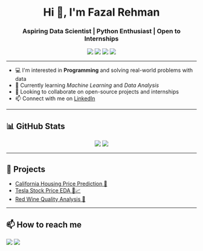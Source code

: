 <h1 align="center">Hi 👋, I'm Fazal Rehman</h1>
<h3 align="center">Aspiring Data Scientist | Python Enthusiast | Open to Internships</h3>

<p align="center">
  <img src="https://img.shields.io/badge/Python-3776AB?style=for-the-badge&logo=python&logoColor=white" />
  <img src="https://img.shields.io/badge/Jupyter-F37626?style=for-the-badge&logo=jupyter&logoColor=white" />
  <img src="https://img.shields.io/badge/NumPy-013243?style=for-the-badge&logo=numpy&logoColor=white" />
  <img src="https://img.shields.io/badge/Pandas-150458?style=for-the-badge&logo=pandas&logoColor=white" />
</p>

---

- 💻 I'm interested in <strong>Programming</strong> and solving real-world problems with data  
- 🌱 Currently learning <em>Machine Learning</em> and <em>Data Analysis</em>  
- 🤝 Looking to collaborate on open-source projects and internships  
- 📫 Connect with me on [LinkedIn](https://www.linkedin.com/in/fazal-rehman-83a294263/)  

---

<h2>📊 GitHub Stats</h2>

<p align="center">
  <img src="https://github-readme-stats.vercel.app/api?username=FazalRehman26&show_icons=true&theme=radical" />
  <img src="https://github-readme-streak-stats.herokuapp.com/?user=FazalRehman26&theme=radical" />
</p>

---

<h2>🚀 Projects</h2>

<ul>
  <li><a href="https://github.com/FazalRehman26/California-Housing-Price-Prediction">California Housing Price Prediction 🏡</a></li>
  <li><a href="https://github.com/FazalRehman26/EDA-Tesla-stock-price">Tesla Stock Price EDA 🚗📈</a></li>
  <li><a href="https://github.com/FazalRehman26/EDA-Redwine-Quality">Red Wine Quality Analysis 🍷</a></li>
</ul>

---

<h2>📫 How to reach me</h2>

<p>
  <a href="mailto:fazal.rehman05m@gmail.com"><img src="https://img.shields.io/badge/Gmail-D14836?style=for-the-badge&logo=gmail&logoColor=white"></a>
  <a href="https://www.linkedin.com/in/fazal-rehman-83a294263/"><img src="https://img.shields.io/badge/LinkedIn-blue?style=for-the-badge&logo=linkedin&logoColor=white"></a>
</p>


<!---
FazalRehman26/FazalRehman26 is a ✨ special ✨ repository because its `README.md` (this file) appears on your GitHub profile.
You can click the Preview link to take a look at your changes.
--->
